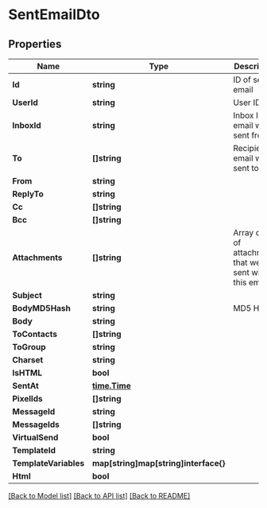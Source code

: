 # SentEmailDto

## Properties

Name | Type | Description | Notes
------------ | ------------- | ------------- | -------------
**Id** | **string** | ID of sent email | 
**UserId** | **string** | User ID | 
**InboxId** | **string** | Inbox ID email was sent from | 
**To** | **[]string** | Recipients email was sent to | [optional] 
**From** | **string** |  | [optional] 
**ReplyTo** | **string** |  | [optional] 
**Cc** | **[]string** |  | [optional] 
**Bcc** | **[]string** |  | [optional] 
**Attachments** | **[]string** | Array of IDs of attachments that were sent with this email | [optional] 
**Subject** | **string** |  | [optional] 
**BodyMD5Hash** | **string** | MD5 Hash | [optional] 
**Body** | **string** |  | [optional] 
**ToContacts** | **[]string** |  | [optional] 
**ToGroup** | **string** |  | [optional] 
**Charset** | **string** |  | [optional] 
**IsHTML** | **bool** |  | [optional] 
**SentAt** | [**time.Time**](time.Time) |  | 
**PixelIds** | **[]string** |  | [optional] 
**MessageId** | **string** |  | [optional] 
**MessageIds** | **[]string** |  | [optional] 
**VirtualSend** | **bool** |  | [optional] 
**TemplateId** | **string** |  | [optional] 
**TemplateVariables** | **map[string]map[string]interface{}** |  | [optional] 
**Html** | **bool** |  | [optional] 

[[Back to Model list]](../README#documentation-for-models) [[Back to API list]](../README#documentation-for-api-endpoints) [[Back to README]](../README)


